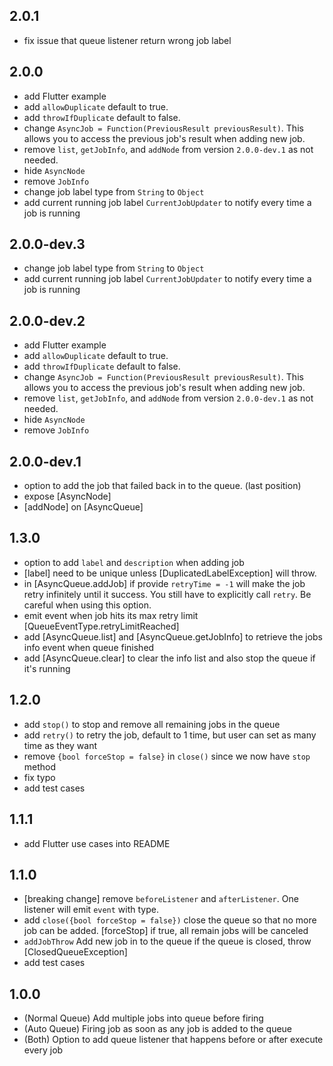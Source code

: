 ## 2.0.1

- fix issue that queue listener return wrong job label

## 2.0.0

- add Flutter example
- add `allowDuplicate` default to true.
- add `throwIfDuplicate` default to false.
- change `AsyncJob = Function(PreviousResult previousResult)`. This allows you to access the previous job's result when adding new job.
- remove `list`, `getJobInfo`, and `addNode` from version `2.0.0-dev.1` as not needed.
- hide `AsyncNode`
- remove `JobInfo`
- change job label type from `String` to `Object`
- add current running job label `CurrentJobUpdater` to notify every time a job is running

## 2.0.0-dev.3

- change job label type from `String` to `Object`
- add current running job label `CurrentJobUpdater` to notify every time a job is running

## 2.0.0-dev.2

- add Flutter example
- add `allowDuplicate` default to true.
- add `throwIfDuplicate` default to false.
- change `AsyncJob = Function(PreviousResult previousResult)`. This allows you to access the previous job's result when adding new job.
- remove `list`, `getJobInfo`, and `addNode` from version `2.0.0-dev.1` as not needed.
- hide `AsyncNode`
- remove `JobInfo`

## 2.0.0-dev.1

- option to add the job that failed back in to the queue. (last position)
- expose [AsyncNode]
- [addNode] on [AsyncQueue]

## 1.3.0

- option to add `label` and `description` when adding job
- [label] need to be unique unless [DuplicatedLabelException] will throw.
- in [AsyncQueue.addJob] if provide `retryTime = -1` will make the job retry infinitely until it success. You still have to explicitly call `retry`. Be careful when using this option.
- emit event when job hits its max retry limit [QueueEventType.retryLimitReached]
- add [AsyncQueue.list] and [AsyncQueue.getJobInfo] to retrieve the jobs info event when queue finished
- add [AsyncQueue.clear] to clear the info list and also stop the queue if it's running

## 1.2.0

- add `stop()` to stop and remove all remaining jobs in the queue
- add `retry()` to retry the job, default to 1 time, but user can set as many time as they want
- remove `{bool forceStop = false}` in `close()` since we now have `stop` method
- fix typo
- add test cases

## 1.1.1

- add Flutter use cases into README

## 1.1.0

- [breaking change] remove `beforeListener` and `afterListener`. One listener will emit `event` with type.
- add `close({bool forceStop = false})` close the queue so that no more job can be added. [forceStop] if true, all remain jobs will be canceled
- `addJobThrow` Add new job in to the queue if the queue is closed, throw [ClosedQueueException]
- add test cases

## 1.0.0

- (Normal Queue) Add multiple jobs into queue before firing
- (Auto Queue) Firing job as soon as any job is added to the queue
- (Both) Option to add queue listener that happens before or after execute every job
